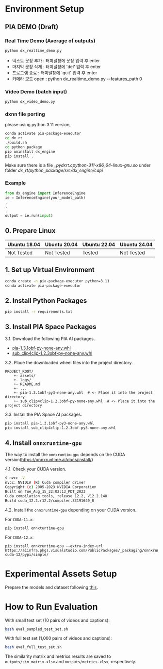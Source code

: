 # Environment Setup

## PIA DEMO (Draft)
### Real Time Demo (Average of outputs)
```bash
python dx_realtime_demo.py
```
- 텍스트 문장 추가 : 터미널창에 문장 입력 후 enter     
- 마지막 문장 삭제 : 터미널창에 'del' 입력 후 enter   
- 프로그램 종료    : 터미널창에 'quit' 입력 후 enter  
- 카메라 모드 open : python dx_realtime_demo.py --features_path 0   

### Video Demo (batch input)
```bash
python dx_video_demo.py
```
### dxnn file porting
please using python 3.11 version,    
```bash
conda activate pia-package-executor
cd dx_rt
./build.sh
cd python_package
pip uninstall dx_engine
pip install .
```
Make sure there is a file *_pydxrt.cpython-311-x86_64-linux-gnu.so* under folder *dx_rt/python_package/src/dx_engine/capi*    
### Example
```python
from dx_engine import InferenceEngine
ie = InferenceEngine(your_model_path)
.
.
.
output = ie.run(input)
```
## 0. Prepare Linux
| Ubuntu 18.04 | Ubuntu 20.04  | Ubuntu 22.04  | Ubuntu 24.04 |
|--------------|---------------|---------------|--------------|
| Not Tested   | Not Tested    | Tested        | Not Tested   |

## 1. Set up Virtual Environment
```bash
conda create -n pia-package-executor python=3.11
conda activate pia-package-executor
```
## 2. Install Python Packages
```bash
pip install -r requirements.txt
```
## 3. Install PIA Space Packages
3.1. Download the following PIA AI packages.
- [pia-1.3.1obf-py-none-any.whl](https://bitbucket.org/pia-space/pia-ai-package/downloads/pia-1.3.1obf-py3-none-any.whl)
- [sub_clip4clip-1.2.3obf-py-none-any.whl](https://bitbucket.org/pia-space/sub-clip4clip/downloads/sub_clip4clip-1.2.3obf-py3-none-any.whl)

3.2. Place the downloaded wheel files into the project directory.
```
PROJECT_ROOT/
    +- assets/
    +- logs/
    +- README.md
    +- ...
    +- pia-1.3.1obf-py3-none-any.whl  # <- Place it into the project directory
    +- sub_clip4clip-1.2.3obf-py-none-any.whl  # <- Place it into the project directory
```

3.3. Install the PIA Space AI packages.
```bash
pip install pia-1.3.1obf-py3-none-any.whl
pip install sub_clip4clip-1.2.3obf-py3-none-any.whl
```

## 4. Install `onnxruntime-gpu`
The way to install the `onnxruntim-gpu` depends on the CUDA version(https://onnxruntime.ai/docs/install/)

4.1. Check your CUDA version.
```bash
$ nvcc -V
nvcc: NVIDIA (R) Cuda compiler driver
Copyright (c) 2005-2023 NVIDIA Corporation
Built on Tue_Aug_15_22:02:13_PDT_2023
Cuda compilation tools, release 12.2, V12.2.140
Build cuda_12.2.r12.2/compiler.33191640_0

```

4.2. Install the `onnxruntime-gpu` depending on your CUDA version.

For `CUDA-11.x`:
```
pip install onnxtuntime-gpu
```

For `CUDA-12.x`:
```
pip install onnxruntime-gpu --extra-index-url https://aiinfra.pkgs.visualstudio.com/PublicPackages/_packaging/onnxruntime-cuda-12/pypi/simple/
```

# Experimental Assets Setup
Prepare the models and dataset following [this](assets/README.md).

# How to Run Evaluation
With small test set (10 pairs of videos and captions):
```bash
bash eval_sampled_test_set.sh
```
With full test set (1,000 pairs of videos and captions):
```bash
bash eval_full_test_set.sh
```
The similarity matrix and metrics results are saved to `outputs/sim_matrix.xlsx` and `outputs/metrics.xlsx`, respectively.